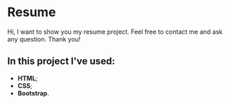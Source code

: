 # Resume
Hi, I want to show you my resume project. Feel free to contact me and ask any question. Thank you!
## In this project I've used:
* **HTML**;
* **CSS**;
* **Bootstrap**.

